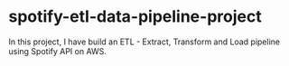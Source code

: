# spotify-etl-data-pipeline-project
In this project, I have build an ETL - Extract, Transform and Load pipeline using Spotify API on AWS.
